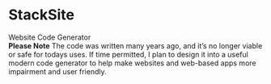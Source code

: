 # StackSite
Website Code Generator<br>
<b>Please Note</b> The code was written many years ago, and it’s no longer viable or safe for todays uses. If time permitted, I plan to design it into a useful modern code generator to help make websites and web-based apps more impairment and user friendly.
